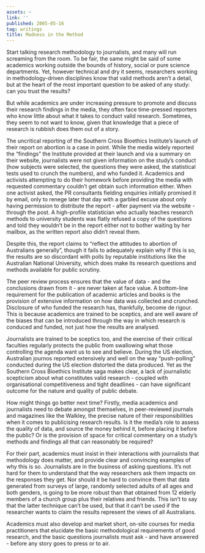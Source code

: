 ```yaml
---
assets: ~
link: ''
published: 2005-05-16
tag: writings
title: Madness in the Method
---
```

Start talking research methodology to journalists, and many will run
screaming from the room. To be fair, the same might be said of some
academics working outside the bounds of history, social or pure science
departments. Yet, however technical and dry it seems, researchers
working in methodology-driven disciplines know that valid methods aren’t
a detail, but at the heart of the most important question to be asked of
any study: can you trust the results?

But while academics are under increasing pressure to promote and discuss
their research findings in the media, they often face time-pressed
reporters who know little about what it takes to conduct valid research.
Sometimes, they seem to not want to know, given that knowledge that a
piece of research is rubbish does them out of a story.

The uncritical reporting of the Southern Cross Bioethics Institute’s
launch of their report on abortion is a case in point. While the media
widely reported the “findings” the Institute provided at their launch
and via a summary on their website, journalists were not given
information on the study’s conduct (how subjects were selected, the
questions they were asked, the statistical tests used to crunch the
numbers), and who funded it. Academics and activists attempting to do
their homework before providing the media with requested commentary
couldn’t get obtain such information either. When one activist asked,
the PR consultants fielding enquiries initially promised it by email,
only to renege later that day with a garbled excuse about only having
permission to distribute the report - after payment via the website -
through the post. A high-profile statistician who actually teaches
research methods to university students was flatly refused a copy of the
questions and told they wouldn’t be in the report either not to bother
waiting by her mailbox, as the written report also didn’t reveal them.

Despite this, the report claims to “reflect the attitudes to abortion of
Australians generally”, though it fails to adequately explain why if
this is so, the results are so discordant with polls by reputable
institutions like the Australian National University, which does make
its research questions and methods available for public scrutiny.

The peer review process ensures that the value of data - and the
conclusions drawn from it - are never taken at face value. A bottom-line
requirement for the publication of academic articles and books is the
provision of extensive information on how data was collected and
crunched. Disclosure of who funded the research has, thankfully, become
de rigour. This is because academics are trained to be sceptics, and are
well aware of the biases that can be introduced through the way in which
research is conduced and funded, not just how the results are analysed.

Journalists are trained to be sceptics too, and the exercise of their
critical faculties regularly protects the public from swallowing what
those controlling the agenda want us to see and believe. During the US
election, Australian journos reported extensively and well on the way
“push-polling” conducted during the US election distorted the data
produced. Yet as the Southern Cross Bioethics Institute saga makes
clear, a lack of journalistic scepticism about what constitutes valid
research - coupled with organisational competitiveness and tight
deadlines - can have significant outcome for the nature and quality of
public debate.

How might things go better next time? Firstly, media academics and
journalists need to debate amongst themselves, in peer-reviewed journals
and magazines like the Walkley, the precise nature of their
responsibilities when it comes to publicising research results. Is it
the media’s role to assess the quality of data, and source the money
behind it, before placing it before the public? Or is the provision of
space for critical commentary on a study’s methods and findings all that
can reasonably be required?

For their part, academics must insist in their interactions with
journalists that methodology does matter, and provide clear and
convincing examples of why this is so. Journalists are in the business
of asking questions. It’s not hard for them to understand that the way
researchers ask them impacts on the responses they get. Nor should it be
hard to convince them that data generated from surveys of large,
randomly selected adults of all ages and both genders, is going to be
more robust than that obtained from 12 elderly members of a church group
plus their relatives and friends. This isn’t to say that the latter
technique can’t be used, but that it can’t be used if the researcher
wants to claim the results represent the views of all Australians.

Academics must also develop and market short, on-site courses for media
practitioners that elucidate the basic methodological requirements of
good research, and the basic questions journalists must ask - and have
answered - before any story goes to press or to air.